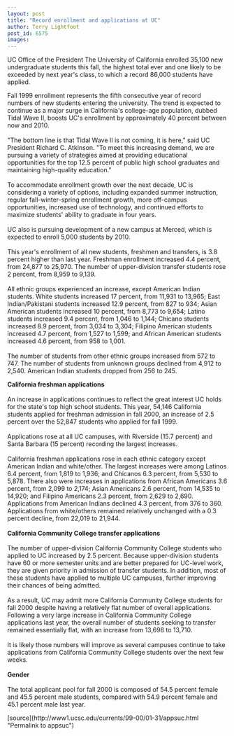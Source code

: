 ```yaml
---
layout: post
title: "Record enrollment and applications at UC"
author: Terry Lightfoot
post_id: 6575
images:
---
```


<p>
  UC Office of the President The University of California enrolled 35,100 new undergraduate students this fall, the highest total ever and one likely to be exceeded by next year's class, to which a record 86,000 students have applied.
</p>Fall 1999 enrollment represents the fifth consecutive year of record numbers of new students entering the university. The trend is expected to continue as a major surge in California's college-age population, dubbed Tidal Wave II, boosts UC's enrollment by approximately 40 percent between now and 2010.<br>
<br>
"The bottom line is that Tidal Wave II is not coming, it is here," said UC President Richard C. Atkinson. "To meet this increasing demand, we are pursuing a variety of strategies aimed at providing educational opportunities for the top 12.5 percent of public high school graduates and maintaining high-quality education."<br>
<br>
To accommodate enrollment growth over the next decade, UC is considering a variety of options, including expanded summer instruction, regular fall-winter-spring enrollment growth, more off-campus opportunities, increased use of technology, and continued efforts to maximize students' ability to graduate in four years.<br>
<br>
UC also is pursuing development of a new campus at Merced, which is expected to enroll 5,000 students by 2010.<br>
<br>
This year's enrollment of all new students, freshmen and transfers, is 3.8 percent higher than last year. Freshman enrollment increased 4.4 percent, from 24,877 to 25,970. The number of upper-division transfer students rose 2 percent, from 8,959 to 9,139.<br>
<br>
All ethnic groups experienced an increase, except American Indian students. White students increased 17 percent, from 11,931 to 13,965; East Indian/Pakistani students increased 12.9 percent, from 827 to 934; Asian American students increased 10 percent, from 8,773 to 9,654; Latino students increased 9.4 percent, from 1,046 to 1,144; Chicano students increased 8.9 percent, from 3,034 to 3,304; Filipino American students increased 4.7 percent, from 1,527 to 1,599; and African American students increased 4.6 percent, from 958 to 1,001.<br>
<br>
The number of students from other ethnic groups increased from 572 to 747. The number of students from unknown groups declined from 4,912 to 2,540. American Indian students dropped from 256 to 245.
<p>
  <b>California freshman applications</b><br>
  <br>
  An increase in applications continues to reflect the great interest UC holds for the state's top high school students. This year, 54,146 California students applied for freshman admission in fall 2000, an increase of 2.5 percent over the 52,847 students who applied for fall 1999.<br>
  <br>
  Applications rose at all UC campuses, with Riverside (15.7 percent) and Santa Barbara (15 percent) recording the largest increases.<br>
  <br>
  California freshman applications rose in each ethnic category except American Indian and white/other. The largest increases were among Latinos 6.4 percent, from 1,819 to 1,936; and Chicanos 6.3 percent, from 5,530 to 5,878. There also were increases in applications from African Americans 3.6 percent, from 2,099 to 2,174; Asian Americans 2.6 percent, from 14,535 to 14,920; and Filipino Americans 2.3 percent, from 2,629 to 2,690. Applications from American Indians declined 4.3 percent, from 376 to 360. Applications from white/others remained relatively unchanged with a 0.3 percent decline, from 22,019 to 21,944.<br>
  <br>
  <b>California Community College transfer applications</b><br>
  <br>
  The number of upper-division California Community College students who applied to UC increased by 2.5 percent. Because upper-division students have 60 or more semester units and are better prepared for UC-level work, they are given priority in admission of transfer students. In addition, most of these students have applied to multiple UC campuses, further improving their chances of being admitted.<br>
  <br>
  As a result, UC may admit more California Community College students for fall 2000 despite having a relatively flat number of overall applications. Following a very large increase in California Community College applications last year, the overall number of students seeking to transfer remained essentially flat, with an increase from 13,698 to 13,710.<br>
  <br>
  It is likely those numbers will improve as several campuses continue to take applications from California Community College students over the next few weeks.<br>
  <br>
  <b>Gender</b><br>
  <br>
  The total applicant pool for fall 2000 is composed of 54.5 percent female and 45.5 percent male students, compared with 54.9 percent female and 45.1 percent male last year.
</p>
<p>

</p>
[source](http://www1.ucsc.edu/currents/99-00/01-31/appsuc.html "Permalink to appsuc")
